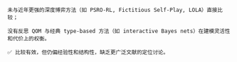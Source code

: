     未与近年更强的深度博弈方法（如 PSRO-RL, Fictitious Self-Play, LOLA）直接比较；

    没有反思 QOM 与经典 type-based 方法（如 interactive Bayes nets）在建模灵活性和代价上的权衡。

    ✅ 比较有效，但仍偏经验性和结构性，缺乏更广泛文献的定位讨论。